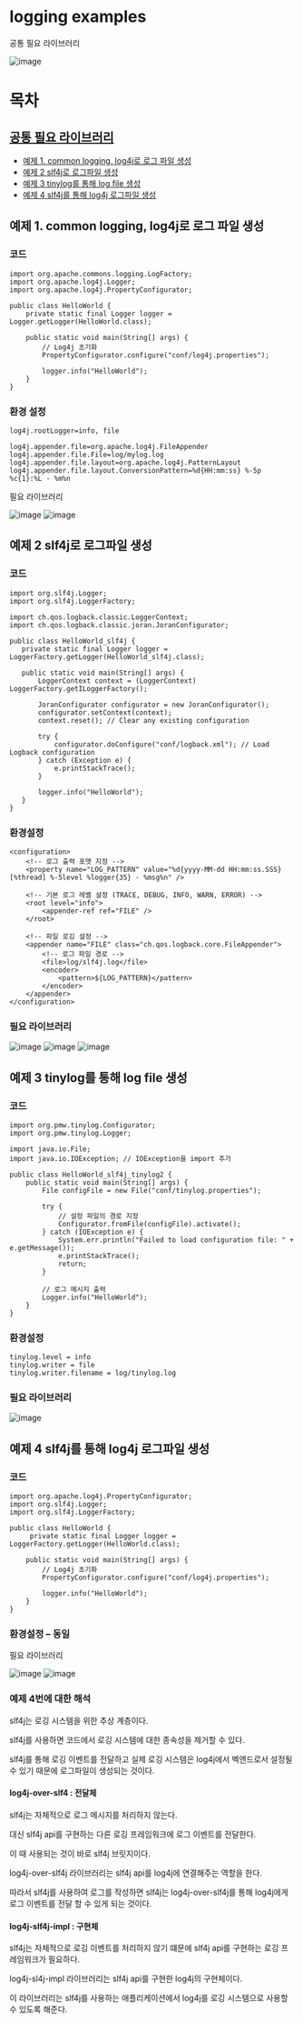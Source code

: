 


# logging examples
공통 필요 라이브러리


 ![image](https://github.com/auspicious0/mabatis_example/assets/108572025/2ec97496-43a2-4a94-b7ac-6f55b051d5ca)

 # 목차

  ## [공통 필요 라이브러리](#공통-필요-라이브러리)
  - [예제 1. common logging, log4j로 로그 파일 생성](#예제-1-common-logging-log4j로-로그-파일-생성)
  - [예제 2 slf4j로 로그파일 생성](#예제-2-slf4j로-로그파일-생성)
  - [예제 3 tinylog를 통해 log file 생성](#예제-3-tinylog를-통해-log-file-생성)
  - [예제 4 slf4j를 통해 log4j 로그파일 생성](#예제-4-slf4j를-통해-log4j-로그파일-생성)
    

## 예제 1. common logging, log4j로 로그 파일 생성

### 코드 

```
import org.apache.commons.logging.LogFactory;
import org.apache.log4j.Logger;
import org.apache.log4j.PropertyConfigurator;

public class HelloWorld {
    private static final Logger logger = Logger.getLogger(HelloWorld.class);

    public static void main(String[] args) {
        // Log4j 초기화
    	PropertyConfigurator.configure("conf/log4j.properties");
        
    	logger.info("HelloWorld");   
    }
}
```


### 환경 설정

```
log4j.rootLogger=info, file

log4j.appender.file=org.apache.log4j.FileAppender
log4j.appender.file.File=log/mylog.log
log4j.appender.file.layout=org.apache.log4j.PatternLayout
log4j.appender.file.layout.ConversionPattern=%d{HH:mm:ss} %-5p %c{1}:%L - %m%n
```

필요 라이브러리

 ![image](https://github.com/auspicious0/mabatis_example/assets/108572025/2501fb3f-d636-47e1-8b1f-4ebd4222d88d)
![image](https://github.com/auspicious0/mabatis_example/assets/108572025/2c00116c-db98-4b14-83c0-28315ff2abf7)


       

## 예제 2 slf4j로 로그파일 생성
 
 ### 코드

 ```
import org.slf4j.Logger;
import org.slf4j.LoggerFactory;

import ch.qos.logback.classic.LoggerContext;
import ch.qos.logback.classic.joran.JoranConfigurator;

public class HelloWorld_slf4j {
    private static final Logger logger = LoggerFactory.getLogger(HelloWorld_slf4j.class);

    public static void main(String[] args) {
        LoggerContext context = (LoggerContext) LoggerFactory.getILoggerFactory();

        JoranConfigurator configurator = new JoranConfigurator();
        configurator.setContext(context);
        context.reset(); // Clear any existing configuration

        try {
            configurator.doConfigure("conf/logback.xml"); // Load Logback configuration
        } catch (Exception e) {
            e.printStackTrace();
        }

        logger.info("HelloWorld");
    }
}
```

### 환경설정

```
<configuration>
    <!-- 로그 출력 포맷 지정 -->
    <property name="LOG_PATTERN" value="%d{yyyy-MM-dd HH:mm:ss.SSS} [%thread] %-5level %logger{35} - %msg%n" />

    <!-- 기본 로그 레벨 설정 (TRACE, DEBUG, INFO, WARN, ERROR) -->
    <root level="info">
        <appender-ref ref="FILE" />
    </root>

    <!-- 파일 로깅 설정 -->
    <appender name="FILE" class="ch.qos.logback.core.FileAppender">
        <!-- 로그 파일 경로 -->
        <file>log/slf4j.log</file>
        <encoder>
            <pattern>${LOG_PATTERN}</pattern>
        </encoder>
    </appender>
</configuration>
```

### 필요 라이브러리

    
 
  ![image](https://github.com/auspicious0/mabatis_example/assets/108572025/11506f28-154b-4577-b48c-51cf7333904a)
  ![image](https://github.com/auspicious0/mabatis_example/assets/108572025/0475bc1a-b29d-44a0-82ce-34819aec67c5)
  ![image](https://github.com/auspicious0/mabatis_example/assets/108572025/99f37cb3-2d62-419a-ba17-f823cdd905db)





## 예제 3 tinylog를 통해 log file 생성

### 코드 

```
import org.pmw.tinylog.Configurator;
import org.pmw.tinylog.Logger;

import java.io.File;
import java.io.IOException; // IOException을 import 추가

public class HelloWorld_slf4j_tinylog2 {
    public static void main(String[] args) {
        File configFile = new File("conf/tinylog.properties");

        try {
            // 설정 파일의 경로 지정
            Configurator.fromFile(configFile).activate();
        } catch (IOException e) {
            System.err.println("Failed to load configuration file: " + e.getMessage());
            e.printStackTrace();
            return;
        }

        // 로그 메시지 출력
        Logger.info("HelloWorld");
    }
}
```

### 환경설정

```
tinylog.level = info
tinylog.writer = file
tinylog.writer.filename = log/tinylog.log
```

### 필요 라이브러리

 ![image](https://github.com/auspicious0/mabatis_example/assets/108572025/339943eb-57c1-4c36-87ce-cb6cb95df2b3)


## 예제 4 slf4j를 통해 log4j 로그파일 생성

### 코드

```
import org.apache.log4j.PropertyConfigurator;
import org.slf4j.Logger;
import org.slf4j.LoggerFactory;

public class HelloWorld {
	 private static final Logger logger = LoggerFactory.getLogger(HelloWorld.class);

    public static void main(String[] args) {
        // Log4j 초기화
    	PropertyConfigurator.configure("conf/log4j.properties");
        
    	logger.info("HelloWorld");   
    }
}
```


### 환경설정 – 동일

필요 라이브러리 

 ![image](https://github.com/auspicious0/mabatis_example/assets/108572025/71579110-c0d8-4fb1-a5d9-f15097547a0e)
 ![image](https://github.com/auspicious0/mabatis_example/assets/108572025/6aae7f19-71cd-421e-afbf-15be96ee0324)

### 예제 4번에 대한 해석
slf4j는 로깅 시스템을 위한 추상 계층이다. 

slf4j를 사용하면 코드에서 로깅 시스템에 대한 종속성을 제거할 수 있다. 

slf4j를 통해 로깅 이벤트를 전달하고 실제 로깅 시스템은 log4j에서 벡엔드로서 설정될 수 있기 때문에 로그파일이 생성되는 것이다. 

#### log4j-over-slf4 : 전달체

slf4j는 자체적으로 로그 메시지를 처리하지 않는다. 

대신 slf4j api를 구현하는 다른 로깅 프레임워크에 로그 이벤트를 전달한다. 

이 때 사용되는 것이 바로 slf4j 브릿지이다. 

log4j-over-slf4j 라이브러리는 slf4j api를 log4j에 연결해주는 역할을 한다. 

따라서 slf4j를 사용하여 로그를 작성하면 slf4j는 log4j-over-slf4j를 통해 log4j에게 로그 이벤트를 전달 할 수 있게 되는 것이다.

#### log4j-slf4j-impl : 구현체

slf4j는 자체적으로 로깅 이벤트를 처리하지 않기 떄문에 slf4j api를 구현하는 로깅 프레임워크가 필요하다.

log4j-sl4j-impl 라이브러리는 slf4j api를 구현한 log4j의 구현체이다.

이 라이브러리는 slf4j를 사용하는 애플리케이션에서 log4j를 로깅 시스템으로 사용할 수 있도록 해준다. 

 
